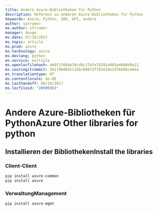 ```yaml
---
title: Andere Azure-Bibliotheken für Python
description: Referenz zu anderen Azure-Bibliotheken für Python
keywords: Azure, Python, SDK, API, andere
author: sptramer
ms.author: sttramer
manager: douge
ms.date: 07/10/2017
ms.topic: article
ms.prod: azure
ms.technology: azure
ms.devlang: python
ms.service: multiple
ms.openlocfilehash: de0f1f60ab39cd0c17bfe7d292a901e4608d9a11
ms.sourcegitcommit: 3617d0db0111bbc00072ff8161de2d76606ce0ea
ms.translationtype: HT
ms.contentlocale: de-DE
ms.lasthandoff: 08/18/2017
ms.locfileid: "20909363"
---
```

# <a name="azure-other-libraries-for-python"></a><span data-ttu-id="720ec-104">Andere Azure-Bibliotheken für Python</span><span class="sxs-lookup"><span data-stu-id="720ec-104">Azure Other libraries for python</span></span>

## <a name="install-the-libraries"></a><span data-ttu-id="720ec-105">Installieren der Bibliotheken</span><span class="sxs-lookup"><span data-stu-id="720ec-105">Install the libraries</span></span>
### <a name="client"></a><span data-ttu-id="720ec-106">Client-</span><span class="sxs-lookup"><span data-stu-id="720ec-106">Client</span></span>

```bash
pip install azure-common
pip install azure
```

### <a name="management"></a><span data-ttu-id="720ec-107">Verwaltung</span><span class="sxs-lookup"><span data-stu-id="720ec-107">Management</span></span>

```bash
pip install azure-mgmt
```
